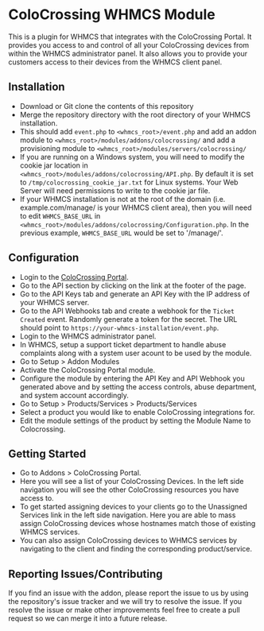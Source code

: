 ColoCrossing WHMCS Module
===============================
This is a plugin for WHMCS that integrates with the ColoCrossing Portal. It provides you access to and control of all your ColoCrossing devices from within the WHMCS administrator panel. It also allows you to provide your customers access to their devices from the WHMCS client panel.

Installation
-------------------------------
* Download or Git clone the contents of this repository
* Merge the repository directory with the root directory of your WHMCS installation.
* This should add `event.php` to `<whmcs_root>/event.php` and add an addon module to `<whmcs_root>/modules/addons/colocrossing/` and add a provisioning module to `<whmcs_root>/modules/servers/colocrossing/`
* If you are running on a Windows system, you will need to modify the cookie jar location in `<whmcs_root>/modules/addons/colocrossing/API.php`. By default it is set to `/tmp/colocrossing_cookie_jar.txt` for Linux systems. Your Web Server will need permissions to write to the cookie jar file.
* If your WHMCS installation is not at the root of the domain (i.e. example.com/manage/ is your WHMCS client area), then you will need to edit `WHMCS_BASE_URL` in `<whmcs_root>/modules/addons/colocrossing/Configuration.php`. In the previous example, `WHMCS_BASE_URL` would be set to '/manage/'.

Configuration
-------------------------------
* Login to the [ColoCrossing Portal](https://portal.colocrossing.com/api).
* Go to the API section by clicking on the link at the footer of the page.
* Go to the API Keys tab and generate an API Key with the IP address of your WHMCS server.
* Go to the API Webhooks tab and create a webhook for the `Ticket Created` event. Randomly generate a token for the secret. The URL should point to `https://your-whmcs-installation/event.php`.
* Login to the WHMCS administrator panel.
* In WHMCS, setup a support ticket department to handle abuse complaints along with a system user acount to be used by the module.
* Go to Setup > Addon Modules
* Activate the ColoCrossing Portal module.
* Configure the module by entering the API Key and API Webhook you generated above and by setting the access controls, abuse department, and system account accordingly.
* Go to Setup > Products/Services > Products/Services
* Select a product you would like to enable ColoCrossing integrations for.
* Edit the module settings of the product by setting the Module Name to Colocrossing.

Getting Started
-------------------------------
* Go to Addons > ColoCrossing Portal.
* Here you will see a list of your ColoCrossing Devices. In the left side navigation you will see the other ColoCrossing resources you have access to.
* To get started assigning devices to your clients go to the Unassigned Services link in the left side navigation. Here you are able to mass assign ColoCrossing devices whose hostnames match those of existing WHMCS services.
* You can also assign ColoCrossing devices to WHMCS services by navigating to the client and finding the corresponding product/service.

Reporting Issues/Contributing
-------------------------------
If you find an issue with the addon, please report the issue to us by using the repository's issue tracker and we will try to resolve the issue. If you resolve the issue or make other improvements feel free to create a pull request so we can merge it into a future release.